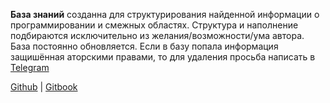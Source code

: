 **База знаний** созданна для структурирования найденной информации о программировании и смежных областях. Структура и наполнение подбираются исключительно из желания/возможности/ума автора. База постоянно обновляется. Если в базу попала информация защишённая аторскими правами, то для удаления просьба написать в [Telegram](https://t.me/pink_deer)

[Github](https://github.com/PinkDeer/knowledge) | [Gitbook](https://github.com/PinkDeer/knowledge)
